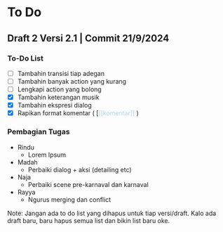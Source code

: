 


# To Do

## Draft 2 Versi 2.1 | Commit 21/9/2024 

### To-Do List
- [ ] Tambahin transisi tiap adegan
- [ ] Tambahin banyak action yang kurang
- [ ] Lengkapi action yang bolong
- [x] Tambahin keterangan musik
- [x] Tambahin ekspresi dialog
- [x] Rapikan format komentar ( [<span style="color:lightblue">[[komentar]]</span> )

### Pembagian Tugas

- Rindu
    - Lorem Ipsum
- Madah
    - Perbaiki dialog  + aksi (detailing etc)
- Naja
    - Perbaiki scene pre-karnaval dan karnaval
- Rayya
    - Ngurus merging dan conflict


Note: Jangan ada to do list yang dihapus untuk tiap versi/draft. Kalo ada draft baru, baru hapus semua list dan bikin list baru oke.
